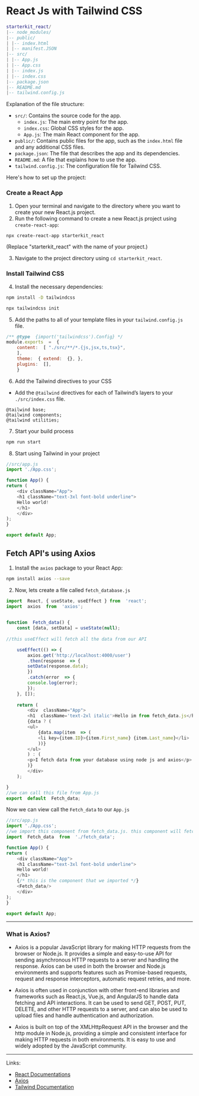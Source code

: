 # React Js with Tailwind CSS

```lua
starterkit_react/ 
|-- node_modules/ 
|-- public/
| |-- index.html 
| |-- manifest.JSON
|-- src/ 
| |-- App.js 
| |-- App.css
| |-- index.js 
| |-- index.css 
|-- package.json 
|-- README.md 
|-- tailwind.config.js
```

Explanation of the file structure:

-   `src/`: Contains the source code for the app.
    -   `index.js`: The main entry point for the app.
    -   `index.css`: Global CSS styles for the app.
    -   `App.js`: The main React component for the app.
-   `public/`: Contains public files for the app, such as the `index.html` file and any additional CSS files.
-   `package.json`: The file that describes the app and its dependencies.
-   `README.md`: A file that explains how to use the app.
-   `tailwind.config.js`: The configuration file for Tailwind CSS.

Here's how to set up the project:
### Create a React App
1.  Open your terminal and navigate to the directory where you want to create your new React.js project.
2.  Run the following command to create a new React.js project using `create-react-app`:
```bash
npx create-react-app starterkit_react
```
(Replace "starterkit_react" with the name of your project.)

3. Navigate to the project directory using `cd starterkit_react`.

### Install Tailwind CSS
4.  Install the necessary dependencies:
```bash
npm install -D tailwindcss
```
```bash
npx tailwindcss init
```

5. Add the paths to all of your template files in your `tailwind.config.js` file.
```javascript
/** @type  {import('tailwindcss').Config} */ 
module.exports  =  { 
	content:  [ "./src/**/*.{js,jsx,ts,tsx}", 
	],
	theme:  { extend:  {}, },
	plugins:  [], 
	}
```

6.  Add the Tailwind directives to your CSS
 - Add the `@tailwind` directives for each of Tailwind’s layers to your  `./src/index.css` file.
```less
@tailwind base;
@tailwind components;
@tailwind utilities;
```

7. Start your build process
```bash
npm run start
```

8. Start using Tailwind in your project
```javascript
//src/app.js
import './App.css';

function App() {
return (
	<div className="App">
	<h1 className="text-3xl font-bold underline">
	Hello world!
	</h1>
	</div>
);
}

export default App;
```

## Fetch API's using Axios

1.  Install the `axios` package to your React App:
```bash
npm install axios --save
```

2. Now, lets create a file called `fetch_database.js` 
```javascript
import  React, { useState, useEffect } from  'react';
import  axios  from  'axios';

 
function  Fetch_data() {
	const [data, setData] = useState(null);
	
//this useEffect will fetch all the data from our API 

	useEffect(() => {
		axios.get('http://localhost:4000/user')
		.then(response  => {
		setData(response.data);
		})
		.catch(error  => {
		console.log(error);
		});
	}, []);
	  
	return (
		<div  className="App">
		<h1  className='text-2xl italic'>Hello im from fetch_data.js</h1>
		{data ? (
		<ul>
			{data.map(item  => (
		   	<li key={item.ID}>{item.First_name} {item.Last_name}</li>
			))}
		</ul>
		) : (
		<p>I fetch data from your database using node js and axios</p>
		)}
		</div>
	);

}
//we can call this file from App.js
export  default  Fetch_data;
```

Now we can view call the `Fetch_data` to our `App.js`

```javascript
//src/app.js
import './App.css';
//we import this component from fetch_data.js. this component will fetch data from the database
import  Fetch_data  from  './fetch_data';

function App() {
return (
	<div className="App">
	<h1 className="text-3xl font-bold underline">
	Hello world!
	</h1>
	{/* this is the component that we imported */}
	<Fetch_data/>
	</div>
);
}

export default App;
```

---
### What is Axios?
- Axios is a popular JavaScript library for making HTTP requests from the browser or Node.js. It provides a simple and easy-to-use API for sending asynchronous HTTP requests to a server and handling the response. Axios can be used in both the browser and Node.js environments and supports features such as Promise-based requests, request and response interceptors, automatic request retries, and more.

- Axios is often used in conjunction with other front-end libraries and frameworks such as React.js, Vue.js, and AngularJS to handle data fetching and API interactions. It can be used to send GET, POST, PUT, DELETE, and other HTTP requests to a server, and can also be used to upload files and handle authentication and authorization.

- Axios is built on top of the XMLHttpRequest API in the browser and the http module in Node.js, providing a simple and consistent interface for making HTTP requests in both environments. It is easy to use and widely adopted by the JavaScript community.

---
Links:

-  [React Documentations](https://react.dev/learn)
-  [Axios](https://www.npmjs.com/package/axios)
-  [Tailwind Documentation](https://tailwindcss.com/docs/installation)